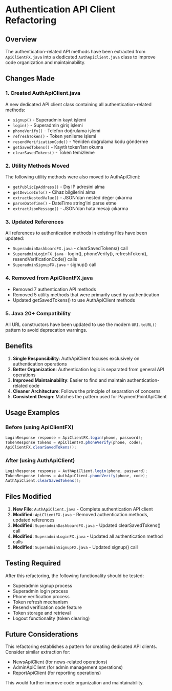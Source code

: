 # Authentication API Client Refactoring

## Overview
The authentication-related API methods have been extracted from `ApiClientFX.java` into a dedicated `AuthApiClient.java` class to improve code organization and maintainability.

## Changes Made

### 1. Created AuthApiClient.java
A new dedicated API client class containing all authentication-related methods:
- `signup()` - Superadmin kayıt işlemi
- `login()` - Superadmin giriş işlemi
- `phoneVerify()` - Telefon doğrulama işlemi
- `refreshToken()` - Token yenileme işlemi
- `resendVerificationCode()` - Yeniden doğrulama kodu gönderme
- `getSavedTokens()` - Kayıtlı token'ları okuma
- `clearSavedTokens()` - Token temizleme

### 2. Utility Methods Moved
The following utility methods were also moved to AuthApiClient:
- `getPublicIpAddress()` - Dış IP adresini alma
- `getDeviceInfo()` - Cihaz bilgilerini alma
- `extractNestedValue()` - JSON'dan nested değer çıkarma
- `parseDateTime()` - DateTime string'ini parse etme
- `extractJsonMessage()` - JSON'dan hata mesajı çıkarma

### 3. Updated References
All references to authentication methods in existing files have been updated:
- `SuperadminDashboardFX.java` - clearSavedTokens() call
- `SuperadminLoginFX.java` - login(), phoneVerify(), refreshToken(), resendVerificationCode() calls
- `SuperadminSignupFX.java` - signup() call

### 4. Removed from ApiClientFX.java
- Removed 7 authentication API methods
- Removed 5 utility methods that were primarily used by authentication
- Updated getSavedTokens() to use AuthApiClient methods

### 5. Java 20+ Compatibility
All URL constructors have been updated to use the modern `URI.toURL()` pattern to avoid deprecation warnings.

## Benefits

1. **Single Responsibility**: AuthApiClient focuses exclusively on authentication operations
2. **Better Organization**: Authentication logic is separated from general API operations
3. **Improved Maintainability**: Easier to find and maintain authentication-related code
4. **Cleaner Architecture**: Follows the principle of separation of concerns
5. **Consistent Design**: Matches the pattern used for PaymentPointApiClient

## Usage Examples

### Before (using ApiClientFX)
```java
LoginResponse response = ApiClientFX.login(phone, password);
TokenResponse tokens = ApiClientFX.phoneVerify(phone, code);
ApiClientFX.clearSavedTokens();
```

### After (using AuthApiClient)
```java
LoginResponse response = AuthApiClient.login(phone, password);
TokenResponse tokens = AuthApiClient.phoneVerify(phone, code);
AuthApiClient.clearSavedTokens();
```

## Files Modified

1. **New File**: `AuthApiClient.java` - Complete authentication API client
2. **Modified**: `ApiClientFX.java` - Removed authentication methods, updated references
3. **Modified**: `SuperadminDashboardFX.java` - Updated clearSavedTokens() call
4. **Modified**: `SuperadminLoginFX.java` - Updated all authentication method calls
5. **Modified**: `SuperadminSignupFX.java` - Updated signup() call

## Testing Required

After this refactoring, the following functionality should be tested:
- Superadmin signup process
- Superadmin login process  
- Phone verification process
- Token refresh mechanism
- Resend verification code feature
- Token storage and retrieval
- Logout functionality (token clearing)

## Future Considerations

This refactoring establishes a pattern for creating dedicated API clients. Consider similar extraction for:
- NewsApiClient (for news-related operations)
- AdminApiClient (for admin management operations)
- ReportApiClient (for reporting operations)

This would further improve code organization and maintainability.
